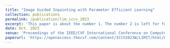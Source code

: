 ```yaml
---
title: "Image Guided Inpainting with Parameter Efficient Learning"
collection: publications
permalink: /publication/lim_iccv_2023
excerpt: 'This paper is about the number 1. The number 2 is left for future work.'
date: Oct. 2023
venue: 'Proceedings of the IEEE/CVF International Conference on Computer Vision (ICCV) Workshops, 2023'
paperurl: 'https://openaccess.thecvf.com/content/ICCV2023W/LIMIT/html/Lim_Image_Guided_Inpainting_with_Parameter_Efficient_Learning_ICCVW_2023_paper.html'
---
```

